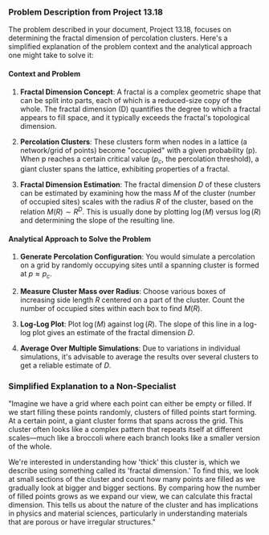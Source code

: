 ### Problem Description from Project 13.18

The problem described in your document, Project 13.18, focuses on determining the fractal dimension of percolation clusters. Here's a simplified explanation of the problem context and the analytical approach one might take to solve it:

#### Context and Problem

1. **Fractal Dimension Concept**: A fractal is a complex geometric shape that can be split into parts, each of which is a reduced-size copy of the whole. The fractal dimension (D) quantifies the degree to which a fractal appears to fill space, and it typically exceeds the fractal's topological dimension.

2. **Percolation Clusters**: These clusters form when nodes in a lattice (a network/grid of points) become "occupied" with a given probability (p). When p reaches a certain critical value ($p_c$, the percolation threshold), a giant cluster spans the lattice, exhibiting properties of a fractal.

3. **Fractal Dimension Estimation**: The fractal dimension $D$ of these clusters can be estimated by examining how the mass $M$ of the cluster (number of occupied sites) scales with the radius $R$ of the cluster, based on the relation $M(R) \sim R^D$. This is usually done by plotting $\log(M)$ versus $\log(R)$ and determining the slope of the resulting line.

#### Analytical Approach to Solve the Problem

1. **Generate Percolation Configuration**: You would simulate a percolation on a grid by randomly occupying sites until a spanning cluster is formed at $p \approx p_c$.

2. **Measure Cluster Mass over Radius**: Choose various boxes of increasing side length $R$ centered on a part of the cluster. Count the number of occupied sites within each box to find $M(R)$.

3. **Log-Log Plot**: Plot $\log(M)$ against $\log(R)$. The slope of this line in a log-log plot gives an estimate of the fractal dimension $D$.

4. **Average Over Multiple Simulations**: Due to variations in individual simulations, it's advisable to average the results over several clusters to get a reliable estimate of $D$.

### Simplified Explanation to a Non-Specialist

"Imagine we have a grid where each point can either be empty or filled. If we start filling these points randomly, clusters of filled points start forming. At a certain point, a giant cluster forms that spans across the grid. This cluster often looks like a complex pattern that repeats itself at different scales—much like a broccoli where each branch looks like a smaller version of the whole.

We're interested in understanding how 'thick' this cluster is, which we describe using something called its 'fractal dimension.' To find this, we look at small sections of the cluster and count how many points are filled as we gradually look at bigger and bigger sections. By comparing how the number of filled points grows as we expand our view, we can calculate this fractal dimension. This tells us about the nature of the cluster and has implications in physics and material sciences, particularly in understanding materials that are porous or have irregular structures."
